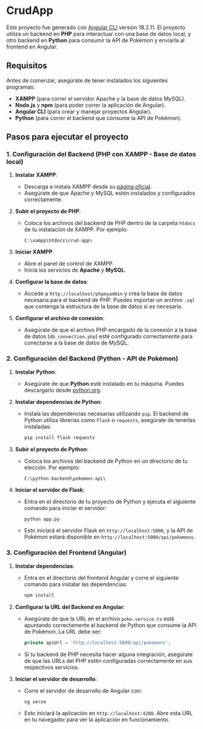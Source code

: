 # CrudApp

Este proyecto fue generado con [Angular CLI](https://github.com/angular/angular-cli) versión 18.2.11. El proyecto utiliza un backend en **PHP** para interactuar con una base de datos local, y otro backend en **Python** para consumir la API de Pokémon y enviarla al frontend en Angular.

## Requisitos

Antes de comenzar, asegúrate de tener instalados los siguientes programas:

- **XAMPP** (para correr el servidor Apache y la base de datos MySQL).
- **Node.js** y **npm** (para poder correr la aplicación de Angular).
- **Angular CLI** (para crear y manejar proyectos Angular).
- **Python** (para correr el backend que consume la API de Pokémon).

## Pasos para ejecutar el proyecto

### 1. Configuración del Backend (PHP con XAMPP - Base de datos local)

1. **Instalar XAMPP**:
   - Descarga e instala XAMPP desde su [página oficial](https://www.apachefriends.org/es/index.html).
   - Asegúrate de que Apache y MySQL estén instalados y configurados correctamente.

2. **Subir el proyecto de PHP**:
   - Coloca los archivos del backend de PHP dentro de la carpeta `htdocs` de tu instalación de XAMPP. Por ejemplo:
     ```
     C:\xampp\htdocs\crud-app\
     ```

3. **Iniciar XAMPP**:
   - Abre el panel de control de XAMPP.
   - Inicia los servicios de **Apache** y **MySQL**.

4. **Configurar la base de datos**:
   - Accede a `http://localhost/phpmyadmin` y crea la base de datos necesaria para el backend de PHP. Puedes importar un archivo `.sql` que contenga la estructura de la base de datos si es necesario.

5. **Configurar el archivo de conexión**:
   - Asegúrate de que el archivo PHP encargado de la conexión a la base de datos (`db_connection.php`) esté configurado correctamente para conectarse a la base de datos de MySQL.

### 2. Configuración del Backend (Python - API de Pokémon)

1. **Instalar Python**:
   - Asegúrate de que **Python** esté instalado en tu máquina. Puedes descargarlo desde [python.org](https://www.python.org/downloads/).

2. **Instalar dependencias de Python**:
   - Instala las dependencias necesarias utilizando `pip`. El backend de Python utiliza librerías como `Flask` o `requests`, asegúrate de tenerlas instaladas:
     ```bash
     pip install flask requests
     ```

3. **Subir el proyecto de Python**:
   - Coloca los archivos del backend de Python en un directorio de tu elección. Por ejemplo:
     ```
     C:\python-backend\pokemon-api\
     ```

4. **Iniciar el servidor de Flask**:
   - Entra en el directorio de tu proyecto de Python y ejecuta el siguiente comando para iniciar el servidor:
     ```bash
     python app.py
     ```
   - Esto iniciará el servidor Flask en `http://localhost:5000`, y la API de Pokémon estará disponible en `http://localhost:5000/api/pokemons`.

### 3. Configuración del Frontend (Angular)

1. **Instalar dependencias**:
   - Entra en el directorio del frontend Angular y corre el siguiente comando para instalar las dependencias:
     ```bash
     npm install
     ```

2. **Configurar la URL del Backend en Angular**:
   - Asegúrate de que la URL en el archivo `poke.service.ts` esté apuntando correctamente al backend de Python que consume la API de Pokémon. La URL debe ser:
     ```typescript
     private apiUrl = 'http://localhost:5000/api/pokemons';
     ```
   - Si tu backend de PHP necesita hacer alguna integración, asegúrate de que las URLs del PHP estén configuradas correctamente en sus respectivos servicios.

3. **Iniciar el servidor de desarrollo**:
   - Corre el servidor de desarrollo de Angular con:
     ```bash
     ng serve
     ```
   - Esto iniciará la aplicación en `http://localhost:4200`. Abre esta URL en tu navegador para ver la aplicación en funcionamiento.
